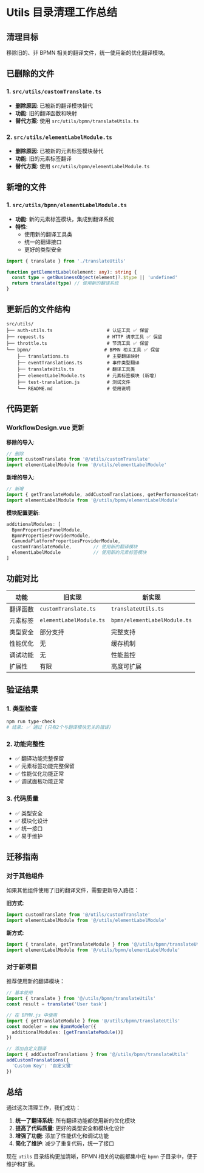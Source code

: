 # Utils 目录清理工作总结

## 清理目标

移除旧的、非 BPMN 相关的翻译文件，统一使用新的优化翻译模块。

## 已删除的文件

### 1. `src/utils/customTranslate.ts`
- **删除原因**: 已被新的翻译模块替代
- **功能**: 旧的翻译函数和映射
- **替代方案**: 使用 `src/utils/bpmn/translateUtils.ts`

### 2. `src/utils/elementLabelModule.ts`
- **删除原因**: 已被新的元素标签模块替代
- **功能**: 旧的元素标签翻译
- **替代方案**: 使用 `src/utils/bpmn/elementLabelModule.ts`

## 新增的文件

### 1. `src/utils/bpmn/elementLabelModule.ts`
- **功能**: 新的元素标签模块，集成到翻译系统
- **特性**: 
  - 使用新的翻译工具类
  - 统一的翻译接口
  - 更好的类型安全

```typescript
import { translate } from './translateUtils'

function getElementLabel(element: any): string {
  const type = getBusinessObject(element)?.$type || 'undefined'
  return translate(type) // 使用新的翻译系统
}
```

## 更新后的文件结构

```
src/utils/
├── auth-utils.ts                    # 认证工具 ✅ 保留
├── request.ts                       # HTTP 请求工具 ✅ 保留
├── throttle.ts                      # 节流工具 ✅ 保留
└── bpmn/                           # BPMN 相关工具 ✅ 保留
    ├── translations.ts              # 主要翻译映射
    ├── eventTranslations.ts         # 事件类型翻译
    ├── translateUtils.ts            # 翻译工具类
    ├── elementLabelModule.ts        # 元素标签模块 (新增)
    ├── test-translation.js          # 测试文件
    └── README.md                    # 使用说明
```

## 代码更新

### WorkflowDesign.vue 更新

**移除的导入**:
```typescript
// 删除
import customTranslate from '@/utils/customTranslate'
import elementLabelModule from '@/utils/elementLabelModule'
```

**新增的导入**:
```typescript
// 新增
import { getTranslateModule, addCustomTranslations, getPerformanceStats } from '@/utils/bpmn/translateUtils'
import elementLabelModule from '@/utils/bpmn/elementLabelModule'
```

**模块配置更新**:
```typescript
additionalModules: [
  BpmnPropertiesPanelModule,
  BpmnPropertiesProviderModule,
  CamundaPlatformPropertiesProviderModule,
  customTranslateModule,        // 使用新的翻译模块
  elementLabelModule            // 使用新的元素标签模块
]
```

## 功能对比

| 功能 | 旧实现 | 新实现 |
|------|--------|--------|
| 翻译函数 | `customTranslate.ts` | `translateUtils.ts` |
| 元素标签 | `elementLabelModule.ts` | `bpmn/elementLabelModule.ts` |
| 类型安全 | 部分支持 | 完整支持 |
| 性能优化 | 无 | 缓存机制 |
| 调试功能 | 无 | 性能监控 |
| 扩展性 | 有限 | 高度可扩展 |

## 验证结果

### 1. 类型检查
```bash
npm run type-check
# 结果: ✅ 通过 (只有2个与翻译模块无关的错误)
```

### 2. 功能完整性
- ✅ 翻译功能完整保留
- ✅ 元素标签功能完整保留
- ✅ 性能优化功能正常
- ✅ 调试面板功能正常

### 3. 代码质量
- ✅ 类型安全
- ✅ 模块化设计
- ✅ 统一接口
- ✅ 易于维护

## 迁移指南

### 对于其他组件

如果其他组件使用了旧的翻译文件，需要更新导入路径：

**旧方式**:
```typescript
import customTranslate from '@/utils/customTranslate'
import elementLabelModule from '@/utils/elementLabelModule'
```

**新方式**:
```typescript
import { translate, getTranslateModule } from '@/utils/bpmn/translateUtils'
import elementLabelModule from '@/utils/bpmn/elementLabelModule'
```

### 对于新项目

推荐使用新的翻译模块：

```typescript
// 基本使用
import { translate } from '@/utils/bpmn/translateUtils'
const result = translate('User task')

// 在 BPMN.js 中使用
import { getTranslateModule } from '@/utils/bpmn/translateUtils'
const modeler = new BpmnModeler({
  additionalModules: [getTranslateModule()]
})

// 添加自定义翻译
import { addCustomTranslations } from '@/utils/bpmn/translateUtils'
addCustomTranslations({
  'Custom Key': '自定义键'
})
```

## 总结

通过这次清理工作，我们成功：

1. **统一了翻译系统**: 所有翻译功能都使用新的优化模块
2. **提高了代码质量**: 更好的类型安全和模块化设计
3. **增强了功能**: 添加了性能优化和调试功能
4. **简化了维护**: 减少了重复代码，统一了接口

现在 `utils` 目录结构更加清晰，BPMN 相关的功能都集中在 `bpmn` 子目录中，便于维护和扩展。 
